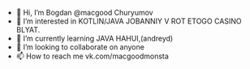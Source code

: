 - 👋 Hi, I’m Bogdan @macgood Churyumov
- 👀 I’m interested in KOTLIN/JAVA JOBANNIY V ROT ETOGO CASINO BLYAT.
- 🌱 I’m currently learning JAVA HAHUI,(andreyd)
- 💞️ I’m looking to collaborate on anyone
- 📫 How to reach me vk.com/macgoodmonsta

<!---
mrmacgood71/mrmacgood71 is a ✨ special ✨ repository because its `README.md` (this file) appears on your GitHub profile.
You can click the Preview link to take a look at your changes.
--->
